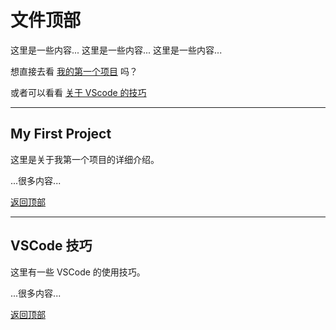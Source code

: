 # 文件顶部

这里是一些内容...
这里是一些内容...
这里是一些内容...

想直接去看 [我的第一个项目](#my-first-project) 吗？

或者可以看看 [关于 VScode 的技巧](#vscode-技巧)

---

## My First Project

这里是关于我第一个项目的详细介绍。

...很多内容...

[返回顶部](#文件顶部)

---

## VSCode 技巧

这里有一些 VSCode 的使用技巧。

...很多内容...

[返回顶部](#文件顶部)